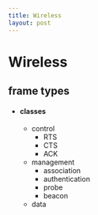 ```yaml
---
title: Wireless
layout: post
---
```

      
 # Wireless  
 ## frame types   
 *  #### classes   
  
 	* control   
 		* RTS   
 		* CTS   
 		* ACK   
 	* management   
 		* association   
 		* authentication   
 		* probe   
 		* beacon   
 	* data   
